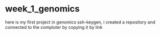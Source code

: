# week_1_genomics
here is my first project in genomics
ssh-keygen, i created a repository and connected to the compluter by copying it by link


